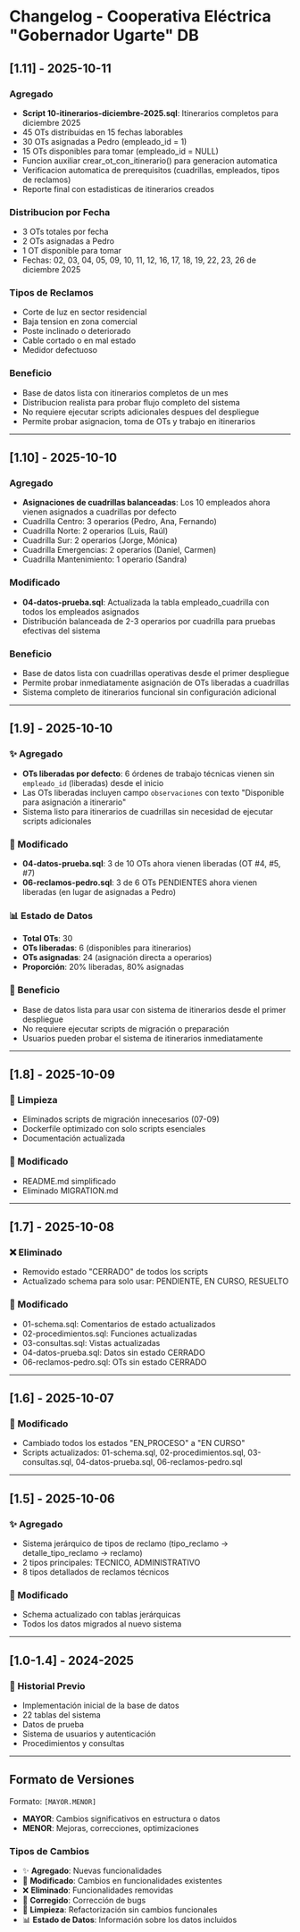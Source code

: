 # Changelog - Cooperativa Eléctrica "Gobernador Ugarte" DB

## [1.11] - 2025-10-11

### Agregado
- **Script 10-itinerarios-diciembre-2025.sql**: Itinerarios completos para diciembre 2025
- 45 OTs distribuidas en 15 fechas laborables
- 30 OTs asignadas a Pedro (empleado_id = 1)
- 15 OTs disponibles para tomar (empleado_id = NULL)
- Funcion auxiliar crear_ot_con_itinerario() para generacion automatica
- Verificacion automatica de prerequisitos (cuadrillas, empleados, tipos de reclamos)
- Reporte final con estadisticas de itinerarios creados

### Distribucion por Fecha
- 3 OTs totales por fecha
- 2 OTs asignadas a Pedro
- 1 OT disponible para tomar
- Fechas: 02, 03, 04, 05, 09, 10, 11, 12, 16, 17, 18, 19, 22, 23, 26 de diciembre 2025

### Tipos de Reclamos
- Corte de luz en sector residencial
- Baja tension en zona comercial
- Poste inclinado o deteriorado
- Cable cortado o en mal estado
- Medidor defectuoso

### Beneficio
- Base de datos lista con itinerarios completos de un mes
- Distribucion realista para probar flujo completo del sistema
- No requiere ejecutar scripts adicionales despues del despliegue
- Permite probar asignacion, toma de OTs y trabajo en itinerarios

---

## [1.10] - 2025-10-10

### Agregado
- **Asignaciones de cuadrillas balanceadas**: Los 10 empleados ahora vienen asignados a cuadrillas por defecto
- Cuadrilla Centro: 3 operarios (Pedro, Ana, Fernando)
- Cuadrilla Norte: 2 operarios (Luis, Raúl)
- Cuadrilla Sur: 2 operarios (Jorge, Mónica)
- Cuadrilla Emergencias: 2 operarios (Daniel, Carmen)
- Cuadrilla Mantenimiento: 1 operario (Sandra)

### Modificado
- **04-datos-prueba.sql**: Actualizada la tabla empleado_cuadrilla con todos los empleados asignados
- Distribución balanceada de 2-3 operarios por cuadrilla para pruebas efectivas del sistema

### Beneficio
- Base de datos lista con cuadrillas operativas desde el primer despliegue
- Permite probar inmediatamente asignación de OTs liberadas a cuadrillas
- Sistema completo de itinerarios funcional sin configuración adicional

---

## [1.9] - 2025-10-10

### ✨ Agregado
- **OTs liberadas por defecto**: 6 órdenes de trabajo técnicas vienen sin `empleado_id` (liberadas) desde el inicio
- Las OTs liberadas incluyen campo `observaciones` con texto "Disponible para asignación a itinerario"
- Sistema listo para itinerarios de cuadrillas sin necesidad de ejecutar scripts adicionales

### 🔧 Modificado
- **04-datos-prueba.sql**: 3 de 10 OTs ahora vienen liberadas (OT #4, #5, #7)
- **06-reclamos-pedro.sql**: 3 de 6 OTs PENDIENTES ahora vienen liberadas (en lugar de asignadas a Pedro)

### 📊 Estado de Datos
- **Total OTs**: 30
- **OTs liberadas**: 6 (disponibles para itinerarios)
- **OTs asignadas**: 24 (asignación directa a operarios)
- **Proporción**: 20% liberadas, 80% asignadas

### 🎯 Beneficio
- Base de datos lista para usar con sistema de itinerarios desde el primer despliegue
- No requiere ejecutar scripts de migración o preparación
- Usuarios pueden probar el sistema de itinerarios inmediatamente

---

## [1.8] - 2025-10-09

### 🧹 Limpieza
- Eliminados scripts de migración innecesarios (07-09)
- Dockerfile optimizado con solo scripts esenciales
- Documentación actualizada

### 📝 Modificado
- README.md simplificado
- Eliminado MIGRATION.md

---

## [1.7] - 2025-10-08

### ❌ Eliminado
- Removido estado "CERRADO" de todos los scripts
- Actualizado schema para solo usar: PENDIENTE, EN CURSO, RESUELTO

### 🔧 Modificado
- 01-schema.sql: Comentarios de estado actualizados
- 02-procedimientos.sql: Funciones actualizadas
- 03-consultas.sql: Vistas actualizadas
- 04-datos-prueba.sql: Datos sin estado CERRADO
- 06-reclamos-pedro.sql: OTs sin estado CERRADO

---

## [1.6] - 2025-10-07

### 🔄 Modificado
- Cambiado todos los estados "EN_PROCESO" a "EN CURSO"
- Scripts actualizados: 01-schema.sql, 02-procedimientos.sql, 03-consultas.sql, 04-datos-prueba.sql, 06-reclamos-pedro.sql

---

## [1.5] - 2025-10-06

### ✨ Agregado
- Sistema jerárquico de tipos de reclamo (tipo_reclamo → detalle_tipo_reclamo → reclamo)
- 2 tipos principales: TECNICO, ADMINISTRATIVO
- 8 tipos detallados de reclamos técnicos

### 🔧 Modificado
- Schema actualizado con tablas jerárquicas
- Todos los datos migrados al nuevo sistema

---

## [1.0-1.4] - 2024-2025

### 📝 Historial Previo
- Implementación inicial de la base de datos
- 22 tablas del sistema
- Datos de prueba
- Sistema de usuarios y autenticación
- Procedimientos y consultas

---

## Formato de Versiones

Formato: `[MAYOR.MENOR]`

- **MAYOR**: Cambios significativos en estructura o datos
- **MENOR**: Mejoras, correcciones, optimizaciones

### Tipos de Cambios
- ✨ **Agregado**: Nuevas funcionalidades
- 🔧 **Modificado**: Cambios en funcionalidades existentes
- ❌ **Eliminado**: Funcionalidades removidas
- 🐛 **Corregido**: Corrección de bugs
- 🧹 **Limpieza**: Refactorización sin cambios funcionales
- 📊 **Estado de Datos**: Información sobre los datos incluidos

